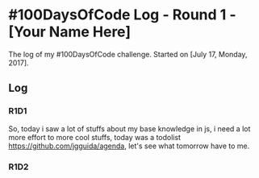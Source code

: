 # #100DaysOfCode Log - Round 1 - [Your Name Here]

The log of my #100DaysOfCode challenge. Started on [July 17, Monday, 2017].

## Log

### R1D1 
So, today i saw a lot of stuffs about my base knowledge in js, i need a lot more effort to more cool stuffs, today was a todolist https://github.com/jgguida/agenda, let's see what tomorrow have to me.

### R1D2
